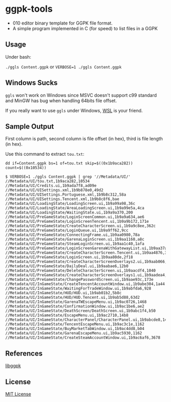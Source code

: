 # ggpk-tools

- 010 editor binary template for GGPK file format.
- A simple program implemented in C (for speed) to list files in a GGPK

## Usage

Under bash:

`./ggls Content.ggpk` or `VERBOSE=1 ./ggls Content.ggpk`

## Windows Sucks

`ggls` won't work on Windows since MSVC doesn't support c99 standard and
MinGW has bug when handling 64bits file offset.

If you really want to use `ggls` under Windows, [WSL](https://en.wikipedia.org/wiki/Windows_Subsystem_for_Linux) is your friend.

## Sample Output

First column is path, second column is file offset (in hex), third is file length (in hex).

Use this command to extract `tou.txt`:

`dd if=Content.ggpk bs=1 of=tou.txt skip=$((0x1b9aca282)) count=$((0x10534))`

```
$ VERBOSE=1 ./ggls Content.ggpk | grep '//Metadata/UI/'
//Metadata/UI/tou.txt,1b9aca282,10534
//Metadata/UI/Credits.ui,1b9ada7f8,ad09e
//Metadata/UI/UISettings.xml,1b9b878e0,49d2
//Metadata/UI/UISettings.Portuguese.xml,1b9b8c312,58a
//Metadata/UI/UISettings.Tencent.xml,1b9b8c8f6,bae
//Metadata/UI/LoadingState/LoadingScreen.ui,1b9a99a98,36c
//Metadata/UI/LoadingState/AreaLoadingScreen.ui,1b9a99e5a,4ca
//Metadata/UI/LoadingState/WaitingState.ui,1b9a9a370,200
//Metadata/UI/PreGameState/LoginScreenCommon.ui,1b9a9a634,ae6
//Metadata/UI/PreGameState/LoginScreenTencent.ui,1b9a9b172,171e
//Metadata/UI/PreGameState/CreateCharacterScreen.ui,1b9a9c8ee,362c
//Metadata/UI/PreGameState/LoginQueue.ui,1b9a9ff62,9cc
//Metadata/UI/PreGameState/ConnectingFrame.ui,1b9aa0980,78a
//Metadata/UI/PreGameState/GarenaLoginScreen.ui,1b9aa1160,a8c
//Metadata/UI/PreGameState/SteamLoginScreen.ui,1b9aa1c40,1afa
//Metadata/UI/PreGameState/LoginScreenGarenaWithGatewayList.ui,1b9aa37ae,105a
//Metadata/UI/PreGameState/CreateCharacterScreen.Tencent.ui,1b9aa4876,381e
//Metadata/UI/PreGameState/LoginScreen.ui,1b9aa80de,2f18
//Metadata/UI/PreGameState/CreateCharacterScreenOverlays2.ui,1b9aab066,a3a
//Metadata/UI/PreGameState/DailyDeal.ui,1b9aabae6,12b0
//Metadata/UI/PreGameState/DeleteCharacterScreen.ui,1b9aacdf4,1040
//Metadata/UI/PreGameState/CreateCharacterScreenOverlays1.ui,1b9aadea4,a3c
//Metadata/UI/PreGameState/ChangePasswordScreen.ui,1b9aae93c,173e
//Metadata/UI/InGameState/CreateTencentAccountWindow.ui,1b9abe304,1a44
//Metadata/UI/InGameState/WaitingForTradeWindow.ui,1b9abfda6,928
//Metadata/UI/InGameState/HUD/HUD.ui,1b9ab01b2,5b8c
//Metadata/UI/InGameState/HUD/HUD.Tencent.ui,1b9ab5d88,63d2
//Metadata/UI/InGameState/GarenaTWEscapeMenu.ui,1b9ac0726,1468
//Metadata/UI/InGameState/ConfirmationWindow.ui,1b9ac1be6,ae2
//Metadata/UI/InGameState/DeathScreen/DeathScreen.ui,1b9abc1f4,b50
//Metadata/UI/InGameState/EscapeMenu.ui,1b9ac2710,14b8
//Metadata/UI/InGameState/CharacterPanel/CharacterPanel.ui,1b9abcde8,145a
//Metadata/UI/InGameState/TencentEscapeMenu.ui,1b9ac3c1e,1162
//Metadata/UI/InGameState/BuyMarketTabWindow.ui,1b9ac4dd8,b04
//Metadata/UI/InGameState/GarenaEscapeMenu.ui,1b9ac5930,1162
//Metadata/UI/InGameState/CreateSteamAccountWindow.ui,1b9ac6af6,3678
```

## References

[libggpk](https://github.com/MuxaJIbI4/libggpk)

## License

[MIT License](LICENSE)
